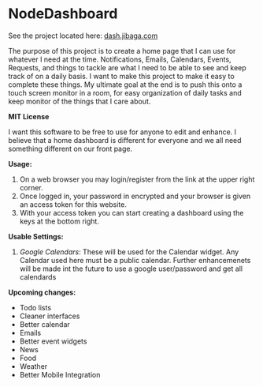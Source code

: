 # NodeDashboard

See the project located here: [dash.jibaga.com](https://dash.jibaga.com)

The purpose of this project is to create a home page that I can use for whatever I need at the time. Notifications, Emails, Calendars, Events, Requests, and things to tackle are what I need to be able to see and keep track of on a daily basis. I want to make this project to make it easy to complete these things. My ultimate goal at the end is to push this onto a touch screen monitor in a room, for easy organization of daily tasks and keep monitor of the things that I care about. 

**MIT License**

I want this software to be free to use for anyone to edit and enhance. I believe that a home dashboard is different for everyone and we all need something different on our front page.

**Usage:**
1. On a web browser you may login/register from the link at the upper right corner. 
2. Once logged in, your password in encrypted and your browser is given an access token for this website.
3. With your access token you can start creating a dashboard using the keys at the bottom right. 

**Usable Settings:**
1. _Google Calendars_: These will be used for the Calendar widget. Any Calendar used here must be a public calendar. Further enhancemenets will be made int the future to use a google user/password and get all calendards

**Upcoming changes:**
* Todo lists
* Cleaner interfaces
* Better calendar
* Emails
* Better event widgets
* News
* Food
* Weather
* Better Mobile Integration

